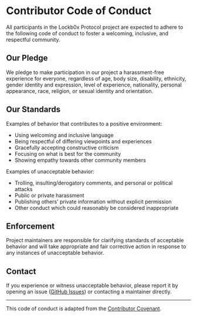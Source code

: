 # Contributor Code of Conduct

All participants in the Lockb0x Protocol project are expected to adhere to the following code of conduct to foster a welcoming, inclusive, and respectful community.

## Our Pledge

We pledge to make participation in our project a harassment-free experience for everyone, regardless of age, body size, disability, ethnicity, gender identity and expression, level of experience, nationality, personal appearance, race, religion, or sexual identity and orientation.

## Our Standards

Examples of behavior that contributes to a positive environment:

- Using welcoming and inclusive language
- Being respectful of differing viewpoints and experiences
- Gracefully accepting constructive criticism
- Focusing on what is best for the community
- Showing empathy towards other community members

Examples of unacceptable behavior:

- Trolling, insulting/derogatory comments, and personal or political attacks
- Public or private harassment
- Publishing others' private information without explicit permission
- Other conduct which could reasonably be considered inappropriate

## Enforcement

Project maintainers are responsible for clarifying standards of acceptable behavior and will take appropriate and fair corrective action in response to any instances of unacceptable behavior.

## Contact

If you experience or witness unacceptable behavior, please report it by opening an issue ([GitHub Issues](https://github.com/lockb0x-llc/lockb0x-protocol/issues)) or contacting a maintainer directly.

---

This code of conduct is adapted from the [Contributor Covenant](https://www.contributor-covenant.org/).
